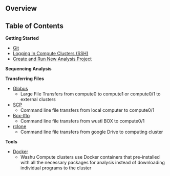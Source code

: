 # 

## Overview

## Table of Contents
**Getting Started**
  * [Git](./Git.md "Git")
  * [Logging In Compute Clusters (SSH)](./SSH.md "Logging In (SSH)")
  * [Create and Run New Analysis Project](./GMS.md "GMS")
  
**Sequencing Analysis**

**Transferring Files**
* [Globus](./Globus.md "Globus")
  * Large File Transfers from compute0 to compute1 or compute0/1 to external clusters
* [SCP](./SCP.md "SCP")
  * Command line file transfers from local computer to compute0/1
* [Box-lftp](./box_lftp.md)
  * Command line file transfers from wustl BOX to compute0/1
* [rclone](./rclone.md)
  * Command line file transfers from google Drive to computing cluster

**Tools**
  * [Docker](./Docker.md "Docker")
    * Washu Compute clusters use Docker containers that pre-installed with all the necessary packages for analysis instead of downloading individual programs to the cluster

